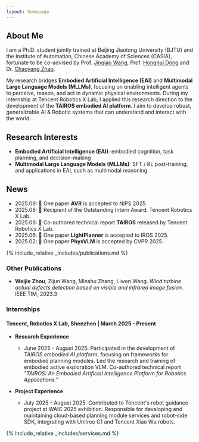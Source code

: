 ```yaml
---
layout: homepage
---
```


## About Me

I am a Ph.D. student jointly trained at <span class="highlight-company">Beijing Jiaotong University (BJTU)</span> and the <span class="highlight-company">Institute of Automation, Chinese Academy of Sciences (CASIA)</span>, fortunate to be co-advised by Prof. [Jinqiao Wang](https://nlpr.ia.ac.cn/iva/homepage/jqwang/index.htm), Prof. [Honghui Dong](https://faculty.bjtu.edu.cn/8022/) and Dr. [Chaoyang Zhao](https://ia.cas.cn/rcdw/fyjy/202404/t20240422_7129867.html).

My research bridges **Embodied Artificial Intelligence (EAI)** and **Multimodal Large Language Models (MLLMs)**, focusing on enabling intelligent agents to perceive, reason, and act in dynamic physical environments. During my internship at <span class="highlight-company">Tencent Robotics X Lab</span>, I applied this research direction to the development of the **TAIROS embodied AI platform**. I aim to develop robust, generalizable AI & Robotic systems that can understand and interact with the world.

## Research Interests
- **Embodied Artificial Intelligence (EAI)**: embodied cognition, task planning, and decision-making
- **Multimodal Large Language Models (MLLMs)**: SFT / RL post-training, and applications in EAI, such as multimodal reasoning.

## News

- 2025.09: 📄 One paper **AVR** is accepted to <span class="highlight-conference">NIPS 2025</span>.
- 2025.08: 🎊 Recipient of the <span class="highlight-award">Outstanding Intern Award</span>, <span class="highlight-company">Tencent Robotics X Lab</span>.
- 2025.08: 📄 Co-authored technical report **TAIROS** released by <span class="highlight-company">Tencent Robotics X Lab</span>.
- 2025.06: 📄 One paper **LightPlanner** is accepted to <span class="highlight-conference">IROS 2025</span>.
- 2025.02: 📄 One paper **PhysVLM** is accepted by <span class="highlight-conference">CVPR 2025</span>.

{% include_relative _includes/publications.md %}

### Other Publications

- **Weijie Zhou**, Zijun Wang, Minshu Zhang, Liwen Wang. *Wind turbine actual defects detection based on visible and infrared image fusion*. <span class="highlight-conference">IEEE TIM</span>, 2023.3 

### Internships
#### <span class="highlight-company">Tencent, Robotics X Lab</span>, Shenzhen | March 2025 - Present

- **Research Experience**
    - June 2025 - August 2025: Participated in the development of *TAIROS embodied AI platform*, focusing on frameworks for embodied planning modules. Led the research and training of embodied active exploration VLM. Co-authored technical report *"TAIROS: An Embodied Artificial Intelligence Platform for Robotics Applications."*

- **Project Experience**
    - July 2025 - August 2025: Contributed to Tencent's robot guidance project at WAIC 2025 exhibition. Responsible for developing and maintaining cloud-based planning module services and robot-side SDK, integrating with Unitree G1 and Tencent Xiao Wu robots.

{% include_relative _includes/services.md %}

